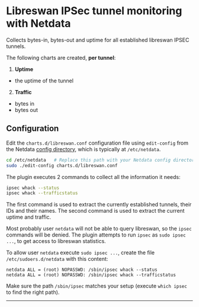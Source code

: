 <!--
title: "Libreswan IPSec tunnel monitoring with Netdata"
custom_edit_url: "https://github.com/netdata/netdata/edit/master/collectors/charts.d.plugin/libreswan/README.md"
sidebar_label: "Libreswan IPSec tunnels"
learn_status: "Published"
learn_topic_type: "References"
learn_rel_path: "Networking"
-->

# Libreswan IPSec tunnel monitoring with Netdata

Collects bytes-in, bytes-out and uptime for all established libreswan IPSEC tunnels.

The following charts are created, **per tunnel**:

1.  **Uptime**

-   the uptime of the tunnel

2.  **Traffic**

-   bytes in
-   bytes out

## Configuration

Edit the `charts.d/libreswan.conf` configuration file using `edit-config` from the Netdata [config
directory](/docs/configure/nodes.md), which is typically at `/etc/netdata`.

```bash
cd /etc/netdata   # Replace this path with your Netdata config directory, if different
sudo ./edit-config charts.d/libreswan.conf
```

The plugin executes 2 commands to collect all the information it needs:

```sh
ipsec whack --status
ipsec whack --trafficstatus
```

The first command is used to extract the currently established tunnels, their IDs and their names.
The second command is used to extract the current uptime and traffic.

Most probably user `netdata` will not be able to query libreswan, so the `ipsec` commands will be denied.
The plugin attempts to run `ipsec` as `sudo ipsec ...`, to get access to libreswan statistics.

To allow user `netdata` execute `sudo ipsec ...`, create the file `/etc/sudoers.d/netdata` with this content:

```
netdata ALL = (root) NOPASSWD: /sbin/ipsec whack --status
netdata ALL = (root) NOPASSWD: /sbin/ipsec whack --trafficstatus
```

Make sure the path `/sbin/ipsec` matches your setup (execute `which ipsec` to find the right path).

---


